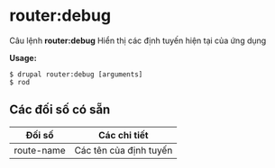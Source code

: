 # router:debug
Câu lệnh **router:debug** Hiển thị các định tuyến hiện tại của ứng dụng

**Usage:**
```
$ drupal router:debug [arguments] 
$ rod  
```

## Các đối số có sẵn
Đối số | Các chi tiết
---------|-------------
route-name | Các tên của định tuyến
